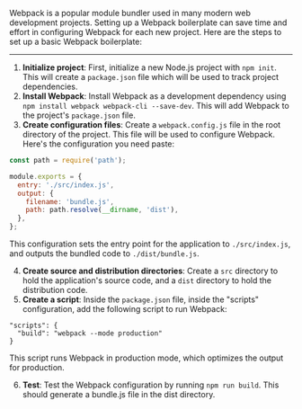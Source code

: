 Webpack is a popular module bundler used in many modern web development projects. Setting up a Webpack boilerplate can save time and effort in configuring Webpack for each new project. Here are the steps to set up a basic Webpack boilerplate:

---

1. **Initialize project**: First, initialize a new Node.js project with `npm init`. This will create a `package.json` file which will be used to track project dependencies.
2. **Install Webpack**: Install Webpack as a development dependency using `npm install webpack webpack-cli --save-dev`. This will add Webpack to the project's `package.json` file.
3. **Create configuration files**: Create a `webpack.config.js` file in the root directory of the project. This file will be used to configure Webpack. Here's the configuration you need paste:
```JavaScript
const path = require('path');

module.exports = {
  entry: './src/index.js',
  output: {
    filename: 'bundle.js',
    path: path.resolve(__dirname, 'dist'),
  },
};
```
This configuration sets the entry point for the application to `./src/index.js`, and outputs the bundled code to `./dist/bundle.js`.

4. **Create source and distribution directories**: Create a `src` directory to hold the application's source code, and a `dist` directory to hold the distribution code.
5. **Create a script**: Inside the `package.json` file, inside the "scripts" configuration, add the following script to run Webpack:
```
"scripts": {
  "build": "webpack --mode production"
}
```
This script runs Webpack in production mode, which optimizes the output for production.

6. **Test**: Test the Webpack configuration by running `npm run build`. This should generate a bundle.js file in the dist directory.
